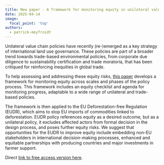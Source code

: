 ```yaml
---
title: New paper - A framework for monitoring equity in unilateral value chain policies such as EUDR
date: 2025-04-14
image:
  focal_point: 'top'
authors: 
  - patrick-meyfroidt
---
```


Unilateral value chain policies have recently (re-)emerged as a key strategy of international land use governance. These policies are part of a broader trend towards trade-based environmental policies, from corporate due diligence to sustainability certification and trade moratoria, that has been critiqued for reinforcing inequities in global trade. 

<!--more-->

To help assessing and addressing these equity risks, [this paper](https://doi.org/10.1016/j.forpol.2025.103469) develops a framework for monitoring equity across scales and phases of the policy process. This framework includes an equity checklist and agenda for monitoring progress, adaptable to a wide range of unilateral and trade-based policies.

The framework is then applied to the EU Deforestation-free Regulation (EUDR), which aims to stop EU imports of commodities linked to deforestation. EUDR policy references equity as a desired outcome, but as a unilateral policy, it excludes affected actors from formal decision in the design process, and poses further equity risks. We suggest that opportunities for the EUDR to improve equity include embedding non-EU stakeholders in international decision-making processes, enhanced and equitable partnerships with producing countries and major investments in farmer support. 

Direct [link to free access version here](https://authors.elsevier.com/sd/article/S1389-9341(25)00048-6).
